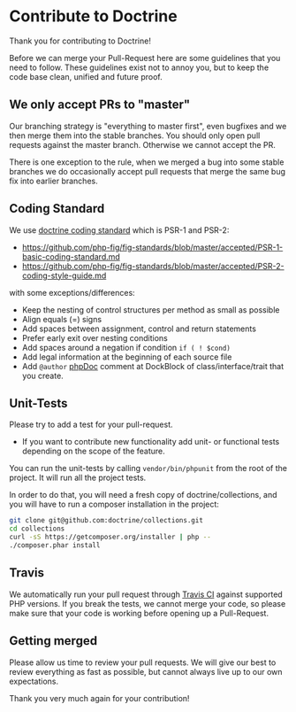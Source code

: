 # Contribute to Doctrine

Thank you for contributing to Doctrine!

Before we can merge your Pull-Request here are some guidelines that you need to follow. These guidelines exist not to
annoy you, but to keep the code base clean, unified and future proof.

## We only accept PRs  to "master"

Our branching strategy is "everything to master first", even bugfixes and we then merge them into the stable branches.
You should only open pull requests against the master branch. Otherwise we cannot accept the PR.

There is one exception to the rule, when we merged a bug into some stable branches we do occasionally accept pull
requests that merge the same bug fix into earlier branches.

## Coding Standard

We use [doctrine coding standard](https://github.com/doctrine/coding-standard) which is PSR-1 and PSR-2:

* https://github.com/php-fig/fig-standards/blob/master/accepted/PSR-1-basic-coding-standard.md
* https://github.com/php-fig/fig-standards/blob/master/accepted/PSR-2-coding-style-guide.md

with some exceptions/differences:

* Keep the nesting of control structures per method as small as possible
* Align equals (=) signs
* Add spaces between assignment, control and return statements
* Prefer early exit over nesting conditions
* Add spaces around a negation if condition ``if ( ! $cond)``
* Add legal information at the beginning of each source file
* Add ``@author`` [phpDoc](https://www.phpdoc.org/docs/latest/references/phpdoc/tags/author.html) comment at DockBlock
  of class/interface/trait that you create.

## Unit-Tests

Please try to add a test for your pull-request.

* If you want to contribute new functionality add unit- or functional tests depending on the scope of the feature.

You can run the unit-tests by calling ``vendor/bin/phpunit`` from the root of the project. It will run all the project
tests.

In order to do that, you will need a fresh copy of doctrine/collections, and you will have to run a composer
installation in the project:

```sh
git clone git@github.com:doctrine/collections.git
cd collections
curl -sS https://getcomposer.org/installer | php --
./composer.phar install
```

## Travis

We automatically run your pull request through [Travis CI](https://www.travis-ci.org)
against supported PHP versions. If you break the tests, we cannot merge your code, so please make sure that your code is
working before opening up a Pull-Request.

## Getting merged

Please allow us time to review your pull requests. We will give our best to review everything as fast as possible, but
cannot always live up to our own expectations.

Thank you very much again for your contribution!
